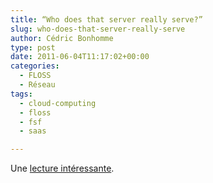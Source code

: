 ```yaml
---
title: “Who does that server really serve?”
slug: who-does-that-server-really-serve
author: Cédric Bonhomme
type: post
date: 2011-06-04T11:17:02+00:00
categories:
  - FLOSS
  - Réseau
tags:
  - cloud-computing
  - floss
  - fsf
  - saas

---
```

Une [lecture intéressante][1].

 [1]: http://www.gnu.org/philosophy/who-does-that-server-really-serve.html
